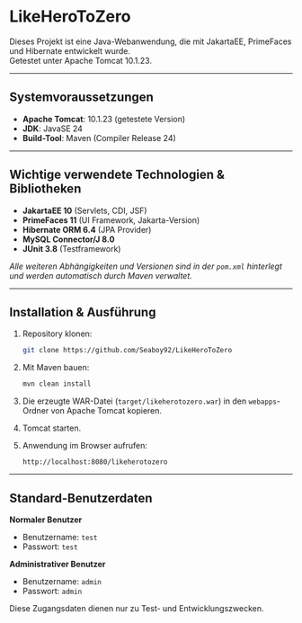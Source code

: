# LikeHeroToZero

Dieses Projekt ist eine Java-Webanwendung, die mit JakartaEE, PrimeFaces und Hibernate entwickelt wurde.  
Getestet unter Apache Tomcat 10.1.23.

---

## Systemvoraussetzungen

- **Apache Tomcat**: 10.1.23 (getestete Version)
- **JDK**: JavaSE 24
- **Build-Tool**: Maven (Compiler Release 24)

---

## Wichtige verwendete Technologien & Bibliotheken

- **JakartaEE 10** (Servlets, CDI, JSF)
- **PrimeFaces 11** (UI Framework, Jakarta-Version)
- **Hibernate ORM 6.4** (JPA Provider)
- **MySQL Connector/J 8.0**
- **JUnit 3.8** (Testframework)

*Alle weiteren Abhängigkeiten und Versionen sind in der `pom.xml` hinterlegt und werden automatisch durch Maven verwaltet.*

---

## Installation & Ausführung

1. Repository klonen:
   ```bash
   git clone https://github.com/Seaboy92/LikeHeroToZero
   ```

2. Mit Maven bauen:
   ```bash
   mvn clean install
   ```

3. Die erzeugte WAR-Datei (`target/likeherotozero.war`) in den `webapps`-Ordner von Apache Tomcat kopieren.

4. Tomcat starten.

5. Anwendung im Browser aufrufen:
   ```
   http://localhost:8080/likeherotozero
   ```

---

## Standard-Benutzerdaten

**Normaler Benutzer**
- Benutzername: `test`
- Passwort: `test`

**Administrativer Benutzer**
- Benutzername: `admin`
- Passwort: `admin`

Diese Zugangsdaten dienen nur zu Test- und Entwicklungszwecken.
